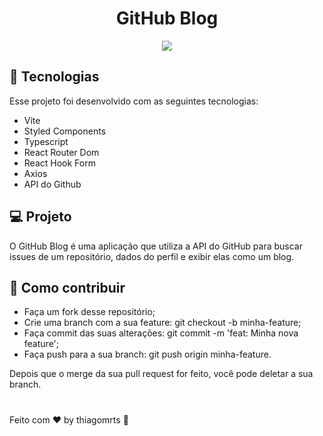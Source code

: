 <h1 align=center>GitHub Blog</h1>

<p align=center>
  <img src="https://user-images.githubusercontent.com/57572762/234294727-19d784ae-36d4-4f33-bb9c-0b27a8d45890.png">
</p>

##

## :rocket: Tecnologias

Esse projeto foi desenvolvido com as seguintes tecnologias:

- Vite
- Styled Components
- Typescript
- React Router Dom
- React Hook Form
- Axios
- API do Github
 
 ## :computer: Projeto

O GitHub Blog é uma aplicação que utiliza a API do GitHub para buscar issues de um repositório, dados do perfil e exibir elas como um blog.

## :thinking: Como contribuir

- Faça um fork desse repositório;
- Crie uma branch com a sua feature: git checkout -b minha-feature;
- Faça commit das suas alterações: git commit -m 'feat: Minha nova feature';
- Faça push para a sua branch: git push origin minha-feature.

Depois que o merge da sua pull request for feito, você pode deletar a sua branch.
#
Feito com :hearts: by thiagomrts :wave:
